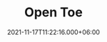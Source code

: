---
title: Open Toe
date: 2021-11-17T11:22:16.000+06:00
description: Open Toe
price: '45.99'
priceBefore: '68.99'
shortDescription: Open Toe
productID: "8"
images:
- image: "/uploads/Bow-slides-Open-Toe.png"
- image: "/uploads/Clear-Vybes-Open-Toe.png"
- image: "/uploads/Diamond-Slide-Open-Toe.png"

---
